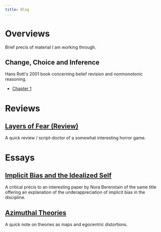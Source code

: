 ```yaml
---
title: Blog
...
```


# Overviews

Brief precis of material I am working through.

## Change, Choice and Inference

Hans Rott's 2001 book concerning belief revision and nonmonotonic reasoning.

- [Chapter 1](pages/2019-5-change-choice-and-inference-1)

# Reviews

## [Layers of Fear (Review)](/pages/2019-5-layers-of-fear-review)

A quick review / script-doctor of a somewhat interesting horror game.

# Essays

## [Implicit Bias and the Idealized Self](/pages/2019-3-implicit-bias-and-the-idealized-self)

A critical précis to an interesting paper by Nora Berenstain of the same title
offering an explanation of the underappreciation of implicit bias in the
discipline.

## [Azimuthal Theories](/pages/2019-3-azimuthal-theories)

A quick note on theories as maps and egocentric distortions.